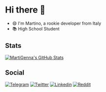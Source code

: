 # Hi there 👋
- 😄 I'm Martino, a rookie developer from Italy
- 📚 High School Student


## Stats
[![MartiGenna's GitHub Stats](https://github-readme-stats.vercel.app/api?username=MartiGenna)](https://github.com/anuraghazra/github-readme-stats)

## Social
[![Telegram](https://img.shields.io/badge/Telegram-2CA5E0?style=for-the-badge&logo=telegram&logoColor=white)](https://t.me/MartiGenna)
[![Twitter](https://img.shields.io/badge/Twitter%20-%231DA1F2.svg?&style=for-the-badge&logo=Twitter&logoColor=white)](https://twitter.com/MartiGenna)
[![Linkedin](https://img.shields.io/badge/linkedin%20-%230077B5.svg?&style=for-the-badge&logo=linkedin&logoColor=white)](https://www.linkedin.com/in/MartiGenna/)
[![Reddit](https://img.shields.io/badge/Reddit-FF4500?style=for-the-badge&logo=reddit&logoColor=white)](https://www.reddit.com/user/MartiGenna)
